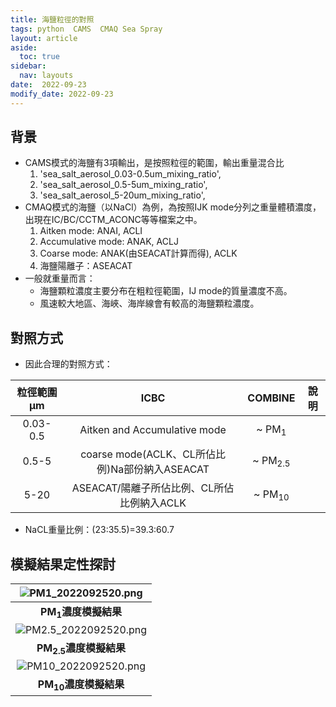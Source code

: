 ```yaml
---
title: 海鹽粒徑的對照
tags: python  CAMS  CMAQ Sea Spray
layout: article
aside:
  toc: true
sidebar:
  nav: layouts
date:  2022-09-23
modify_date: 2022-09-23
---
```

## 背景
- CAMS模式的海鹽有3項輸出，是按照粒徑的範圍，輸出重量混合比
  1. 'sea_salt_aerosol_0.03-0.5um_mixing_ratio', 
  1. 'sea_salt_aerosol_0.5-5um_mixing_ratio', 
  1. 'sea_salt_aerosol_5-20um_mixing_ratio',
- CMAQ模式的海鹽（以NaCl）為例，為按照IJK mode分列之重量體積濃度，出現在IC/BC/CCTM_ACONC等等檔案之中。
  1. Aitken mode: ANAI, ACLI
  1. Accumulative mode: ANAK, ACLJ
  1. Coarse mode: ANAK(由SEACAT計算而得), ACLK
  1. 海鹽陽離子：ASEACAT
- 一般就重量而言：
  - 海鹽顆粒濃度主要分布在粗粒徑範圍，IJ mode的質量濃度不高。
  - 風速較大地區、海峽、海岸線會有較高的海鹽顆粒濃度。

## 對照方式
- 因此合理的對照方式：

粒徑範圍&mu;m|ICBC|COMBINE|說明
:-:|:-:|:-:|-
0.03-0.5|Aitken and Accumulative mode|~ PM<sub>1</sub>|
0.5-5|coarse mode(ACLK、CL所佔比例)Na部份納入ASEACAT|~ PM<sub>2.5</sub>|
5-20|ASEACAT/陽離子所佔比例、CL所佔比例納入ACLK|~ PM<sub>10</sub>|

- NaCL重量比例：(23:35.5)=39.3:60.7

## 模擬結果定性探討

| ![PM1_2022092520.png](https://raw.githubusercontent.com/sinotec2/Focus-on-Air-Quality/main/assets/images/PM1_2022092520.png)|
|:-:|
| <b>PM<sub>1</sub>濃度模擬結果</b>|   
| ![PM2.5_2022092520.png](https://raw.githubusercontent.com/sinotec2/Focus-on-Air-Quality/main/assets/images/PM2.5_2022092520.png)|
| <b>PM<sub>2.5</sub>濃度模擬結果</b>|
| ![PM10_2022092520.png](https://raw.githubusercontent.com/sinotec2/Focus-on-Air-Quality/main/assets/images/PM10_2022092520.png)|
| <b>PM<sub>10</sub>濃度模擬結果</b>|